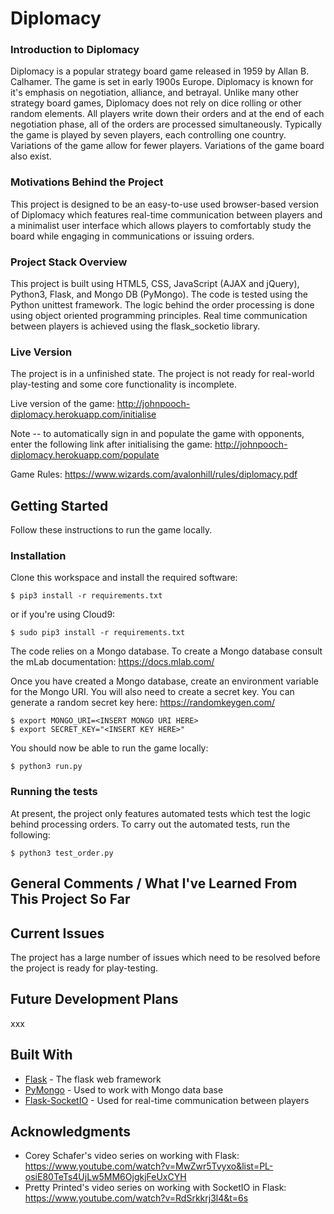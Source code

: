 # Diplomacy

### Introduction to Diplomacy
Diplomacy is a popular strategy board game released in 1959 by Allan B. Calhamer. The game is set in early 1900s Europe. Diplomacy is known for it's emphasis on negotiation, alliance, and betrayal. Unlike many other strategy board games, Diplomacy does not rely on dice rolling or other random elements. All players write down their orders and at the end of each negotiation phase, all of the orders are processed simultaneously. Typically the game is played by seven players, each controlling one country. Variations of the game allow for fewer players. Variations of the game board also exist. 

### Motivations Behind the Project
This project is designed to be an easy-to-use used browser-based version of Diplomacy which features real-time communication between players and a minimalist user interface which allows players to comfortably study the board while engaging in communications or issuing orders.

### Project Stack Overview
This project is built using HTML5, CSS, JavaScript (AJAX and jQuery), Python3, Flask, and Mongo DB (PyMongo). The code is tested using the Python unittest framework. The logic behind the order processing is done using object oriented programming principles. Real time communication between players is achieved using the flask_socketio library.

### Live Version
The project is in a unfinished state. The project is not ready for real-world play-testing and some core functionality is incomplete. 

Live version of the game: http://johnpooch-diplomacy.herokuapp.com/initialise

Note -- to automatically sign in and populate the game with opponents, enter the following link after initialising the game:
http://johnpooch-diplomacy.herokuapp.com/populate

Game Rules: https://www.wizards.com/avalonhill/rules/diplomacy.pdf

## Getting Started

Follow these instructions to run the game locally. 

### Installation

Clone this workspace and install the required software:

```
$ pip3 install -r requirements.txt
```

or if you're using Cloud9:

```
$ sudo pip3 install -r requirements.txt
```

The code relies on a Mongo database. To create a Mongo database consult the mLab documentation: https://docs.mlab.com/

Once you have created a Mongo database, create an environment variable for the Mongo URI. You will also need to create a secret key. You can generate a random secret key here: https://randomkeygen.com/

```
$ export MONGO_URI=<INSERT MONGO URI HERE>
$ export SECRET_KEY="<INSERT KEY HERE>"
```

You should now be able to run the game locally:

```
$ python3 run.py
```

### Running the tests

At present, the project only features automated tests which test the logic behind processing orders. To carry out the automated tests, run the following:

```
$ python3 test_order.py
```

## General Comments / What I've Learned From This Project So Far



## Current Issues

The project has a large number of issues which need to be resolved before the project is ready for play-testing.

## Future Development Plans

xxx

## Built With

* [Flask](http://flask.pocoo.org/) - The flask web framework
* [PyMongo](https://api.mongodb.com/python/current/) - Used to work with Mongo data base
* [Flask-SocketIO](https://flask-socketio.readthedocs.io/en/latest/) - Used for real-time communication between players


## Acknowledgments

* Corey Schafer's video series on working with Flask: https://www.youtube.com/watch?v=MwZwr5Tvyxo&list=PL-osiE80TeTs4UjLw5MM6OjgkjFeUxCYH
* Pretty Printed's video series on working with SocketIO in Flask: https://www.youtube.com/watch?v=RdSrkkrj3l4&t=6s